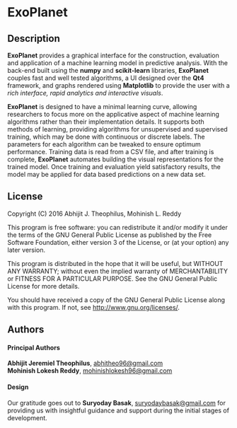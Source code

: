 # ExoPlanet

## Description

**ExoPlanet** provides a graphical interface for the construction, evaluation and application of a machine learning model in predictive analysis. With the back-end built using the **numpy** and **scikit-learn** libraries, **ExoPlanet** couples fast and well tested algorithms, a UI designed over the **Qt4** framework, and graphs rendered using **Matplotlib** to provide the user with a *rich interface, rapid analytics and interactive visuals*.

**ExoPlanet** is designed to have a minimal learning curve, allowing researchers to focus more on the applicative aspect of machine learning algorithms rather than their implementation details. It supports both methods of learning, providing algorithms for unsupervised and supervised training, which may be done with continuous or discrete labels. The parameters for each algorithm can be tweaked to ensure optimum performance. Training data is read from a CSV file, and after training is complete, **ExoPlanet** automates building the visual representations for the trained model. Once training and evaluation yield satisfactory results, the model may be applied for data based predictions on a new data set.

## License

Copyright (C) 2016  Abhijit J. Theophilus, Mohinish L. Reddy

This program is free software: you can redistribute it and/or modify it under the terms of the GNU General Public License as published by the Free Software Foundation, either version 3 of the License, or (at your option) any later version.

This program is distributed in the hope that it will be useful, but WITHOUT ANY WARRANTY; without even the implied warranty of MERCHANTABILITY or FITNESS FOR A PARTICULAR PURPOSE.  See the GNU General Public License for more details.

You should have received a copy of the GNU General Public License along with this program.  If not, see <http://www.gnu.org/licenses/>.

## Authors

#### Principal Authors
**Abhijit Jeremiel Theophilus**, <abhitheo96@gmail.com>      
**Mohinish Lokesh Reddy**, <mohinishlokesh96@gmail.com>

#### Design
Our gratitude goes out to **Suryoday Basak**, <suryodaybasak@gmail.com> for providing us with insightful guidance and support during the initial stages of development.
